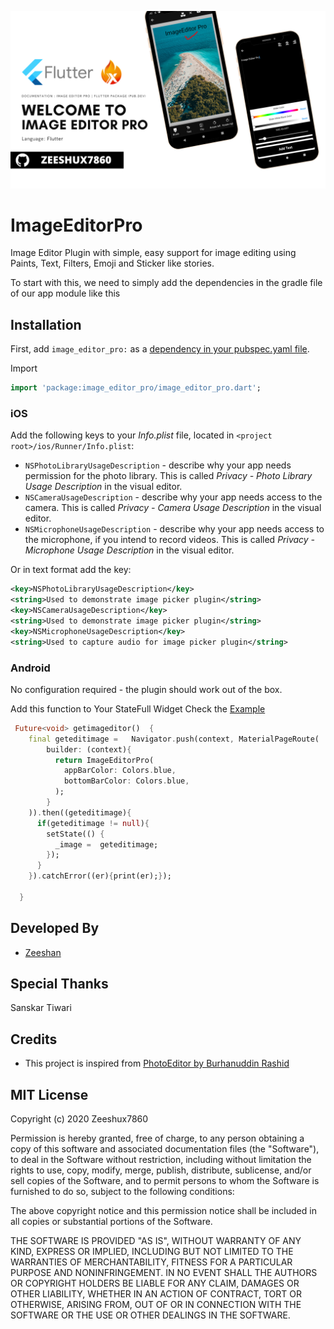 
![imagee_editor_pro_github](./image_edior_pro.png)

# ImageEditorPro

Image Editor Plugin with simple, easy support for image editing using Paints, Text, Filters, Emoji and Sticker like stories.

To start with this, we need to simply add the dependencies in the gradle file of our app module like this

## Installation

First, add `image_editor_pro:` as a [dependency in your pubspec.yaml file](https://flutter.io/platform-plugins/).

Import

```dart
import 'package:image_editor_pro/image_editor_pro.dart';
```

### iOS

Add the following keys to your _Info.plist_ file, located in `<project root>/ios/Runner/Info.plist`:

* `NSPhotoLibraryUsageDescription` - describe why your app needs permission for the photo library. This is called _Privacy - Photo Library Usage Description_ in the visual editor.
* `NSCameraUsageDescription` - describe why your app needs access to the camera. This is called _Privacy - Camera Usage Description_ in the visual editor.
* `NSMicrophoneUsageDescription` - describe why your app needs access to the microphone, if you intend to record videos. This is called _Privacy - Microphone Usage Description_ in the visual editor.

Or in text format add the key:

``` xml
<key>NSPhotoLibraryUsageDescription</key>
<string>Used to demonstrate image picker plugin</string>
<key>NSCameraUsageDescription</key>
<string>Used to demonstrate image picker plugin</string>
<key>NSMicrophoneUsageDescription</key>
<string>Used to capture audio for image picker plugin</string>
```

### Android

No configuration required - the plugin should work out of the box.

Add this function to Your StateFull Widget Check the [Example](https://github.com/zeeshux7860/Image_editor_pro_package/blob/master/example/lib/main.dart)

```dart
 Future<void> getimageditor()  {
    final geteditimage =   Navigator.push(context, MaterialPageRoute(
        builder: (context){
          return ImageEditorPro(
            appBarColor: Colors.blue,
            bottomBarColor: Colors.blue,
          );
        }
    )).then((geteditimage){
      if(geteditimage != null){
        setState(() {
          _image =  geteditimage;
        });
      }
    }).catchError((er){print(er);});

  }
```

## Developed By
- [Zeeshan](https://www.linkedin.com/in/zeeshu-x-5190b41a1/)

## Special Thanks
Sanskar Tiwari


## Credits
- This project is inspired from [PhotoEditor by Burhanuddin Rashid](https://github.com/burhanrashid52/PhotoEditor)


## MIT License

Copyright (c) 2020 Zeeshux7860

Permission is hereby granted, free of charge, to any person obtaining a copy
of this software and associated documentation files (the "Software"), to deal
in the Software without restriction, including without limitation the rights
to use, copy, modify, merge, publish, distribute, sublicense, and/or sell
copies of the Software, and to permit persons to whom the Software is
furnished to do so, subject to the following conditions:

The above copyright notice and this permission notice shall be included in all
copies or substantial portions of the Software.

THE SOFTWARE IS PROVIDED "AS IS", WITHOUT WARRANTY OF ANY KIND, EXPRESS OR
IMPLIED, INCLUDING BUT NOT LIMITED TO THE WARRANTIES OF MERCHANTABILITY,
FITNESS FOR A PARTICULAR PURPOSE AND NONINFRINGEMENT. IN NO EVENT SHALL THE
AUTHORS OR COPYRIGHT HOLDERS BE LIABLE FOR ANY CLAIM, DAMAGES OR OTHER
LIABILITY, WHETHER IN AN ACTION OF CONTRACT, TORT OR OTHERWISE, ARISING FROM,
OUT OF OR IN CONNECTION WITH THE SOFTWARE OR THE USE OR OTHER DEALINGS IN THE SOFTWARE.
